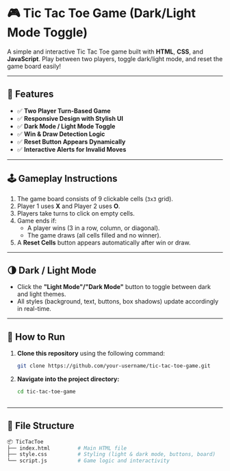 # 🎮 Tic Tac Toe Game (Dark/Light Mode Toggle)

A simple and interactive Tic Tac Toe game built with **HTML**, **CSS**, and **JavaScript**. Play between two players, toggle dark/light mode, and reset the game board easily!

---

## 🧠 Features

- ✅ **Two Player Turn-Based Game**
- ✅ **Responsive Design with Stylish UI**
- ✅ **Dark Mode / Light Mode Toggle**
- ✅ **Win & Draw Detection Logic**
- ✅ **Reset Button Appears Dynamically**
- ✅ **Interactive Alerts for Invalid Moves**

---

## 🕹️ Gameplay Instructions

1. The game board consists of 9 clickable cells (`3x3` grid).
2. Player 1 uses **X** and Player 2 uses **O**.
3. Players take turns to click on empty cells.
4. Game ends if:
   - A player wins (3 in a row, column, or diagonal).
   - The game draws (all cells filled and no winner).
5. A **Reset Cells** button appears automatically after win or draw.

---

## 🌗 Dark / Light Mode

- Click the **"Light Mode"/"Dark Mode"** button to toggle between dark and light themes.
- All styles (background, text, buttons, box shadows) update accordingly in real-time.

---  
  

## 🔧 How to Run

1. **Clone this repository** using the following command:
   ```bash
   git clone https://github.com/your-username/tic-tac-toe-game.git  
2. **Navigate into the project directory:**  
   ```bash
   cd tic-tac-toe-game  
  
---  

## 📁 File Structure

```bash
📦 TicTacToe
├── index.html         # Main HTML file
├── style.css          # Styling (light & dark mode, buttons, board)
└── script.js          # Game logic and interactivity  
  

